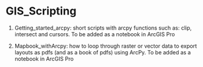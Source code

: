 # GIS_Scripting



1) Getting_started_arcpy: short scripts with arcpy functions such as: clip, intersect and cursors. To be added as a notebook in ArcGIS Pro

2) Mapbook_withArcpy: how to loop through raster or vector data to export layouts as pdfs (and as a book of pdfs) using ArcPy. To be added as a notebook in ArcGIS Pro
                           
